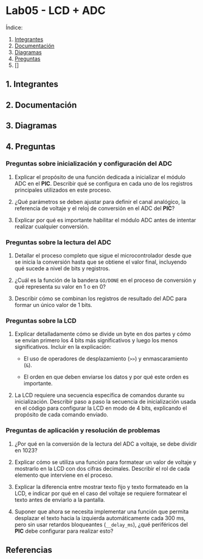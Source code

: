 # Lab05 - LCD + ADC

Índice:

1. [Integrantes](#integrantes)
2. [Documentación](#documentación)
3. [Diagramas](#diagramas)
4. [Preguntas](#preguntas)
5. []

## 1. Integrantes

## 2. Documentación

## 3. Diagramas

## 4. Preguntas


### Preguntas sobre inicialización y configuración del ADC

1. Explicar el propósito de una función dedicada a inicializar el módulo ADC en el **PIC**. Describir qué se configura en cada uno de los registros principales utilizados en este proceso.

2. ¿Qué parámetros se deben ajustar para definir el canal analógico, la referencia de voltaje y el reloj de conversión en el ADC del **PIC**?

3. Explicar por qué es importante habilitar el módulo ADC antes de intentar realizar cualquier conversión.

### Preguntas sobre la lectura del ADC

1. Detallar el proceso completo que sigue el microcontrolador desde que se inicia la conversión hasta que se obtiene el valor final, incluyendo qué sucede a nivel de bits y registros.

2. ¿Cuál es la función de la bandera ```GO/DONE``` en el proceso de conversión y qué representa su valor en $1$ o en $0$?

3. Describir cómo se combinan los registros de resultado del ADC para formar un único valor de $1$ bits.

### Preguntas sobre la LCD

1. Explicar detalladamente cómo se divide un byte en dos partes y cómo se envían primero los $4$ bits más significativos y luego los menos significativos.
Incluir en la explicación:

    * El uso de operadores de desplazamiento (```>>```) y enmascaramiento (```&```).

    * El orden en que deben enviarse los datos y por qué este orden es importante.

2. La LCD requiere una secuencia específica de comandos durante su inicialización.
Describir paso a paso la secuencia de inicialización usada en el código para configurar la LCD en modo de $4$ bits, explicando el propósito de cada comando enviado.


### Preguntas de aplicación y resolución de problemas

1. ¿Por qué en la conversión de la lectura del ADC a voltaje, se debe dividir en $1023$?

2. Explicar cómo se utiliza una función para formatear un valor de voltaje y mostrarlo en la LCD con dos cifras decimales. Describir el rol de cada elemento que interviene en el proceso.

3. Explicar la diferencia entre mostrar texto fijo y texto formateado en la LCD, e indicar por qué en el caso del voltaje se requiere formatear el texto antes de enviarlo a la pantalla.

4. Suponer que ahora se necesita implementar una función que permita desplazar el texto hacia la izquierda automáticamente cada $300$ ms, pero sin usar retardos bloqueantes (```__delay_ms```), ¿qué periféricos del **PIC** debe configurar para realizar esto?


## Referencias


